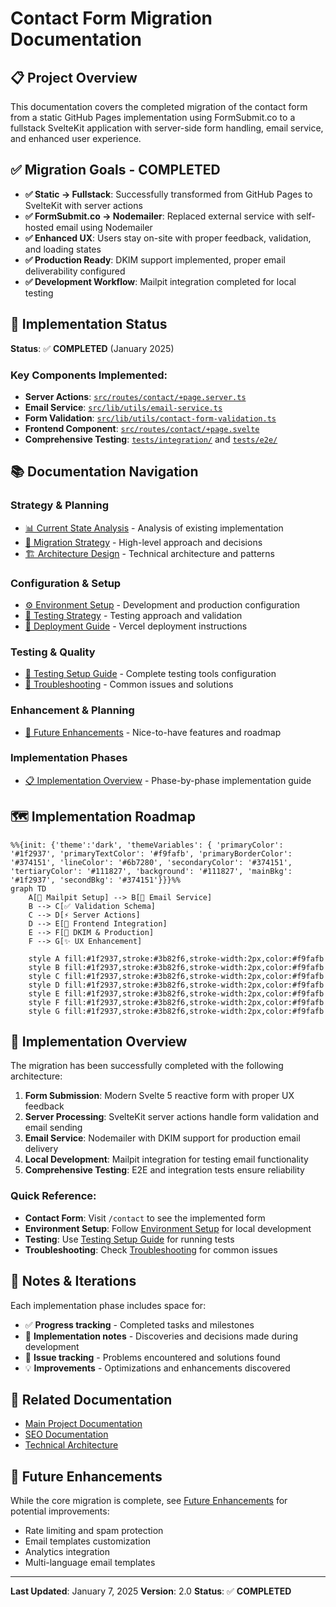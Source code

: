 # Contact Form Migration Documentation

## 📋 Project Overview

This documentation covers the completed migration of the contact form from a static GitHub Pages implementation using FormSubmit.co to a fullstack SvelteKit application with server-side form handling, email service, and enhanced user experience.

## ✅ Migration Goals - COMPLETED

- **✅ Static → Fullstack**: Successfully transformed from GitHub Pages to SvelteKit with server actions
- **✅ FormSubmit.co → Nodemailer**: Replaced external service with self-hosted email using Nodemailer
- **✅ Enhanced UX**: Users stay on-site with proper feedback, validation, and loading states
- **✅ Production Ready**: DKIM support implemented, proper email deliverability configured
- **✅ Development Workflow**: Mailpit integration completed for local testing

## 🎉 Implementation Status

**Status**: ✅ **COMPLETED** (January 2025)

### Key Components Implemented:

- **Server Actions**: [`src/routes/contact/+page.server.ts`](../../src/routes/contact/+page.server.ts)
- **Email Service**: [`src/lib/utils/email-service.ts`](../../src/lib/utils/email-service.ts)
- **Form Validation**: [`src/lib/utils/contact-form-validation.ts`](../../src/lib/utils/contact-form-validation.ts)
- **Frontend Component**: [`src/routes/contact/+page.svelte`](../../src/routes/contact/+page.svelte)
- **Comprehensive Testing**: [`tests/integration/`](../../tests/integration/) and [`tests/e2e/`](../../tests/e2e/)

## 📚 Documentation Navigation

### Strategy & Planning

- [📊 Current State Analysis](01-current-state-analysis.md) - Analysis of existing implementation
- [🎯 Migration Strategy](02-migration-strategy.md) - High-level approach and decisions
- [🏗️ Architecture Design](03-architecture-design.md) - Technical architecture and patterns

### Configuration & Setup

- [⚙️ Environment Setup](04-environment-setup.md) - Development and production configuration
- [🧪 Testing Strategy](05-testing-strategy.md) - Testing approach and validation
- [🚀 Deployment Guide](06-deployment-guide.md) - Vercel deployment instructions

### Testing & Quality

- [🔬 Testing Setup Guide](09-testing-setup-guide.md) - Complete testing tools configuration
- [🔧 Troubleshooting](07-troubleshooting.md) - Common issues and solutions

### Enhancement & Planning

- [🌟 Future Enhancements](08-future-enhancements.md) - Nice-to-have features and roadmap

### Implementation Phases

- [📋 Implementation Overview](implementation/README.md) - Phase-by-phase implementation guide

## 🗺️ Implementation Roadmap

```mermaid
%%{init: {'theme':'dark', 'themeVariables': { 'primaryColor': '#1f2937', 'primaryTextColor': '#f9fafb', 'primaryBorderColor': '#374151', 'lineColor': '#6b7280', 'secondaryColor': '#374151', 'tertiaryColor': '#111827', 'background': '#111827', 'mainBkg': '#1f2937', 'secondBkg': '#374151'}}}%%
graph TD
    A[📧 Mailpit Setup] --> B[🔧 Email Service]
    B --> C[✅ Validation Schema]
    C --> D[⚡ Server Actions]
    D --> E[🎨 Frontend Integration]
    E --> F[🔐 DKIM & Production]
    F --> G[✨ UX Enhancement]

    style A fill:#1f2937,stroke:#3b82f6,stroke-width:2px,color:#f9fafb
    style B fill:#1f2937,stroke:#3b82f6,stroke-width:2px,color:#f9fafb
    style C fill:#1f2937,stroke:#3b82f6,stroke-width:2px,color:#f9fafb
    style D fill:#1f2937,stroke:#3b82f6,stroke-width:2px,color:#f9fafb
    style E fill:#1f2937,stroke:#3b82f6,stroke-width:2px,color:#f9fafb
    style F fill:#1f2937,stroke:#3b82f6,stroke-width:2px,color:#f9fafb
    style G fill:#1f2937,stroke:#3b82f6,stroke-width:2px,color:#f9fafb
```

## 🚀 Implementation Overview

The migration has been successfully completed with the following architecture:

1. **Form Submission**: Modern Svelte 5 reactive form with proper UX feedback
2. **Server Processing**: SvelteKit server actions handle form validation and email sending
3. **Email Service**: Nodemailer with DKIM support for production email delivery
4. **Local Development**: Mailpit integration for testing email functionality
5. **Comprehensive Testing**: E2E and integration tests ensure reliability

### Quick Reference:

- **Contact Form**: Visit `/contact` to see the implemented form
- **Environment Setup**: Follow [Environment Setup](04-environment-setup.md) for local development
- **Testing**: Use [Testing Setup Guide](09-testing-setup-guide.md) for running tests
- **Troubleshooting**: Check [Troubleshooting](07-troubleshooting.md) for common issues

## 📝 Notes & Iterations

Each implementation phase includes space for:

- ✅ **Progress tracking** - Completed tasks and milestones
- 📝 **Implementation notes** - Discoveries and decisions made during development
- 🐛 **Issue tracking** - Problems encountered and solutions found
- 💡 **Improvements** - Optimizations and enhancements discovered

## 🔗 Related Documentation

- [Main Project Documentation](../README.md)
- [SEO Documentation](../seo/README.md)
- [Technical Architecture](../02-technical-architecture.md)

## 🎯 Future Enhancements

While the core migration is complete, see [Future Enhancements](08-future-enhancements.md) for potential improvements:

- Rate limiting and spam protection
- Email templates customization
- Analytics integration
- Multi-language email templates

---

**Last Updated**: January 7, 2025
**Version**: 2.0
**Status**: ✅ **COMPLETED**
